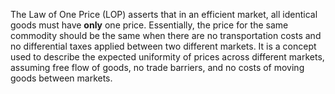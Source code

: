 The Law of One Price (LOP) asserts that in an efficient market, all identical goods must have **only** one price. Essentially, the price for the same commodity should be the same when there are no transportation costs and no differential taxes applied between two different markets. It is a concept used to describe the expected uniformity of prices across different markets, assuming free flow of goods, no trade barriers, and no costs of moving goods between markets.